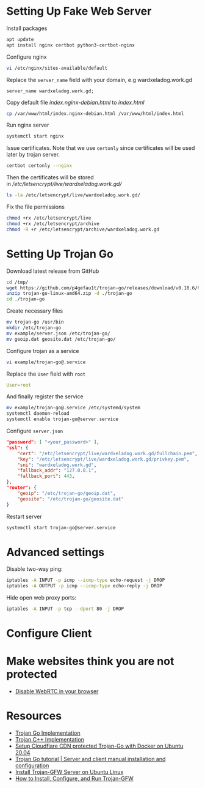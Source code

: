 # Setting Up Fake Web Server
Install packages
```sh
apt update
apt install nginx certbot python3-certbot-nginx
```
Configure nginx
```sh
vi /etc/nginx/sites-available/default
```
Replace the `server_name` field with your domain, e.g wardxeladog.work.gd
```nginx
server_name wardxeladog.work.gd;
```
Copy default file _index.nginx-debian.html_ to _index.html_
```sh
cp /var/www/html/index.nginx-debian.html /var/www/html/index.html
```
Run nginx server
```sh
systemctl start nginx
```
Issue certificates. Note that we use `certonly` since certificates will be used later by trojan server.
```sh
certbot certonly --nginx
```
Then the certificates will be stored in _/etc/letsencrypt/live/wardxeladog.work.gd/_
```sh
ls -la /etc/letsencrypt/live/wardxeladog.work.gd/
```
Fix the file permissions
```sh
chmod +rx /etc/letsencrypt/live
chmod +rx /etc/letsencrypt/archive
chmod -R +r /etc/letsencrypt/archive/wardxeladog.work.gd
```
# Setting Up Trojan Go
Download latest release from GitHub
```sh
cd /tmp/
wget https://github.com/p4gefau1t/trojan-go/releases/download/v0.10.6/trojan-go-linux-amd64.zip
unzip trojan-go-linux-amd64.zip -d ./trojan-go
cd ./trojan-go
```
Create necessary files
```sh
mv trojan-go /usr/bin
mkdir /etc/trojan-go
mv example/server.json /etc/trojan-go/
mv geoip.dat geosite.dat /etc/trojan-go/
```
Configure trojan as a service
```sh
vi example/trojan-go@.service
```
Replace the `User` field with `root`
```yaml
User=root
```
And finally register the service
```sh
mv example/trojan-go@.service /etc/systemd/system
systemctl daemon-reload
systemctl enable trojan-go@server.service
```
Configure `server.json`
```json
"password": [ "<your_password>" ],
"ssl": {
	"cert": "/etc/letsencrypt/live/wardxeladog.work.gd/fullchain.pem",
	"key": "/etc/letsencrypt/live/wardxeladog.work.gd/privkey.pem",
	"sni": "wardxeladog.work.gd",
	"fallback_addr": "127.0.0.1",
	"fallback_port": 443,
},
"router": {
	"geoip": "/etc/trojan-go/geoip.dat",
	"geosite": "/etc/trojan-go/geosite.dat"
}
```
Restart server
```sh
systemctl start trojan-go@server.service
```
# Advanced settings
Disable two-way ping:
```sh
iptables -A INPUT -p icmp --icmp-type echo-request -j DROP
iptables -A OUTPUT -p icmp --icmp-type echo-reply -j DROP
```
Hide open web proxy ports:
```sh
iptables -A INPUT -p tcp --dport 80 -j DROP
```
# Configure Client

# Make websites think you are not protected
- [Disable WebRTC in your browser](https://github.com/K3V1991/How-to-disable-WebRTC-in-Chrome-Firefox-Safari-Opera-and-Edge)
# Resources
- [Trojan Go Implementation](https://github.com/p4gefau1t/trojan-go)
- [Trojan C++ Implementation](https://github.com/trojan-gfw/trojan)
- [Setup Cloudflare CDN protected Trojan-Go with Docker on Ubuntu 20.04](https://thematrix.dev/setup-cloudflare-cdn-protected-trojan-go-using-docker-on-ubuntu-20-04/)
- [Trojan Go tutorial | Server and client manual installation and configuration](https://youtu.be/Ymlc_Pjhm8s?si=FTTopRv8TO1K_Z7g)
- [Install Trojan-GFW Server on Ubuntu Linux](https://sedap.github.io/install-trojan-gfw-on-ubuntu.html)
- [How to Install, Configure, and Run Trojan-GFW](https://oilandfish.net/posts/trojan-gfw.html)